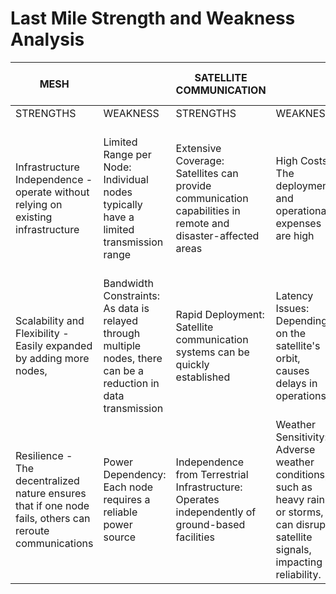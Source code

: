 # Last Mile Strength and Weakness Analysis
| MESH                                                                                                    |                                                                                                                   | SATELLITE COMMUNICATION                                                                                      |                                                                                                                                      | HIGH FREQUENCY / RADIO                                                                               |                                                                                                                                         | LoRa                                                                                                                      |                                                                                                                                |
|---------------------------------------------------------------------------------------------------------|-------------------------------------------------------------------------------------------------------------------|--------------------------------------------------------------------------------------------------------------|--------------------------------------------------------------------------------------------------------------------------------------|------------------------------------------------------------------------------------------------------|-----------------------------------------------------------------------------------------------------------------------------------------|---------------------------------------------------------------------------------------------------------------------------|--------------------------------------------------------------------------------------------------------------------------------|
| STRENGTHS                                                                                               | WEAKNESS                                                                                                          | STRENGTHS                                                                                                    | WEAKNESS                                                                                                                             | STRENGTHS                                                                                            | WEAKNESS                                                                                                                                | STRENGTHS                                                                                                                 | WEAKNESS                                                                                                                       |
| Infrastructure Independence - operate without relying on existing infrastructure                        | Limited Range per Node: Individual nodes typically have a limited transmission range                              | Extensive Coverage: Satellites can provide communication capabilities in remote and disaster-affected areas  | High Costs: The deployment and operational expenses are high                                                                         | Infrastructure Independence: HF and VHF radios do not rely on existing communication infrastructure  | Limited Data Transmission: These radios are primarily designed for voice communication and offer minimal support for data transmission  | Low Power Consumption: LoRa technology is designed for low energy usage, making it suitable for battery-operated devices  | Limited Data Rates: LoRa supports low data rates, making it unsuitable for applications requiring high-bandwidth transmission  |
| Scalability and Flexibility - Easily expanded by adding more nodes,                                     | Bandwidth Constraints: As data is relayed through multiple nodes, there can be a reduction in data transmission   | Rapid Deployment: Satellite communication systems can be quickly established                                 | Latency Issues: Depending on the satellite's orbit, causes delays in operations.                                                     | Long-Distance Communication: HF radios can cover vast distances                                      | Susceptibility to Interference: HF signals can be affected by atmospheric conditions                                                    | Extended Coverage: Capable of transmitting data over distances up to 10 miles in rural areas                              | Network Management Complexity: can be complex, requiring careful planning and maintenance.                                     |
| Resilience - The decentralized nature ensures that if one node fails, others can reroute communications | Power Dependency: Each node requires a reliable power source                                                      | Independence from Terrestrial Infrastructure: Operates independently of ground-based facilities              | Weather Sensitivity: Adverse weather conditions, such as heavy rain or storms, can disrupt satellite signals, impacting reliability. | Portability: Radio equipment is often portable                                                       | Regulatory Constraints: Operation of these radios often requires specific licenses                                                      | Cost-Effective Deployment                                                                                                 | Interference in Unlicensed Bands:                                                                                              |
